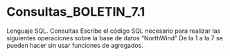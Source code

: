 # Consultas_BOLETIN_7.1
Lenguaje SQL. Consultas Escribe el código SQL necesario para realizar las siguientes operaciones sobre la base de datos “NorthWind” De la 1 a la 7 se pueden hacer sin usar funciones de agregados. 
